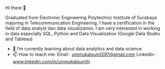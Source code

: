 Hi there 👋

Graduated from Electronic Engineering Polytechnic Institute of Surabaya majoring in Telecommunication Engineering. I have a certification in the field of data analyst dan data visualization. I am very interested in working in data especially SQL, Python and Data Visualization (Google Data Studio and Tableau)

- 📓 I’m currently learning about data analytics and data science
- 📫 How to reach me: 
     Email    : ummukalsum1297@gmail.com
     LinkedIn : www.linkedin.com/in/ummukalsumfn


